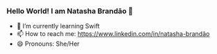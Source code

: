 ### Hello World! I am Natasha Brandão 👋

- 🔭 I’m currently learning Swift
- 📫 How to reach me: https://www.linkedin.com/in/natasha-brandão
- 😄 Pronouns: She/Her

<div>
  <a href="https://www.linkedin.com/in/natasha-brandão"
  
